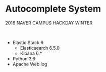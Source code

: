 # Autocomplete System
2018 NAVER CAMPUS HACKDAY WINTER

<br>


* Elastic Stack 6
  - Elasticsearch 6.5.0
  - Kibana 6.*
* Python 3.6
* Apache Web log
